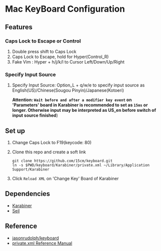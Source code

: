 # Mac KeyBoard Configuration

## Features 

### Caps Lock to Escape or Control

1. Double press shift to Caps Lock
2. Caps Lock to Escape, hold for Hyper(Control_R)
3. Fake Vim : Hyper + h/j/k/l to Cursor Left/Down/Up/Right

### Specify Input Source

1. Specify Input Source: Option_L + q/w/e to specify input source as English(US)/Chinese(Sougou Pinyin)/Japanese(Kotoeri)

    __Attention: `Wait before and after a modifier key event` on 'Parameters' board in Karabiner is recommended to set as `15ms` or longer. Otherwise input may be interpreted as US_en before switch of input source finished__)


## Set up

1. Change Caps Lock to F19(keycode: 80)

2. Clone this repo and create a soft link
    ```
    git clone https://github.com/15cm/keyboard.git
    ln -s $PWD/keyboard/Karabiner/private.xml ~/Library/Application Support/Karabiner
    ```

3. Click `Reload XML` on 'Change Key' Board of Karabiner

## Dependencies

* [Karabiner](https://pqrs.org/osx/karabiner/)
* [Seil](https://pqrs.org/osx/karabiner/seil.html.en)

## Reference

- [jasonrudolph/keyboard](https://github.com/jasonrudolph/keyboard)
- [private.xml Reference Manual](https://pqrkks.org/osx/karabiner/xml.html.en#modifier)
